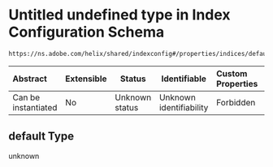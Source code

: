 # Untitled undefined type in Index Configuration Schema

```txt
https://ns.adobe.com/helix/shared/indexconfig#/properties/indices/default
```




| Abstract            | Extensible | Status         | Identifiable            | Custom Properties | Additional Properties | Access Restrictions | Defined In                                                                  |
| :------------------ | ---------- | -------------- | ----------------------- | :---------------- | --------------------- | ------------------- | --------------------------------------------------------------------------- |
| Can be instantiated | No         | Unknown status | Unknown identifiability | Forbidden         | Allowed               | none                | [indexconfig.schema.json\*](indexconfig.schema.json "open original schema") |

## default Type

unknown
